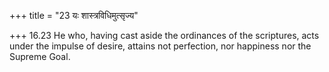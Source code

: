 +++
title = "23 यः शास्त्रविधिमुत्सृज्य"

+++
16.23 He who, having cast aside the ordinances of the scriptures, acts
under the impulse of desire, attains not perfection, nor happiness nor
the Supreme Goal.
